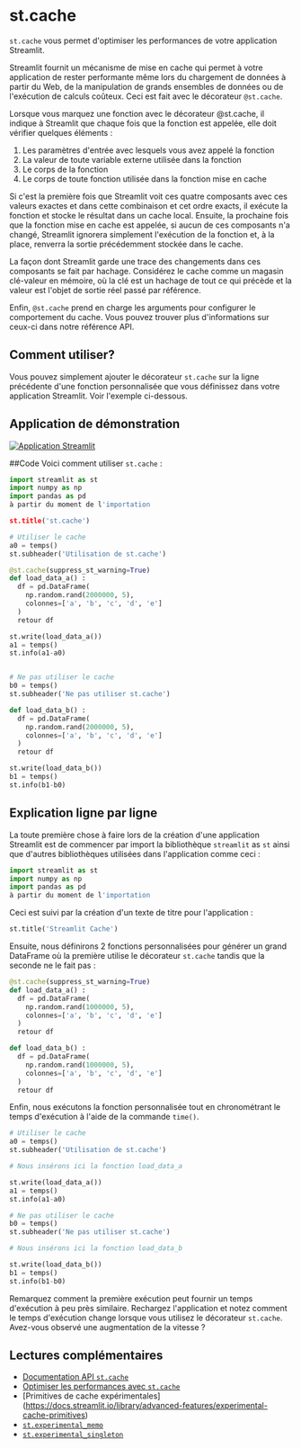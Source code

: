# st.cache

`st.cache` vous permet d'optimiser les performances de votre application Streamlit.

Streamlit fournit un mécanisme de mise en cache qui permet à votre application de rester performante même lors du chargement de données à partir du Web, de la manipulation de grands ensembles de données ou de l'exécution de calculs coûteux. Ceci est fait avec le décorateur `@st.cache`.

Lorsque vous marquez une fonction avec le décorateur @st.cache, il indique à Streamlit que chaque fois que la fonction est appelée, elle doit vérifier quelques éléments :

1. Les paramètres d'entrée avec lesquels vous avez appelé la fonction
2. La valeur de toute variable externe utilisée dans la fonction
3. Le corps de la fonction
4. Le corps de toute fonction utilisée dans la fonction mise en cache

Si c'est la première fois que Streamlit voit ces quatre composants avec ces valeurs exactes et dans cette combinaison et cet ordre exacts, il exécute la fonction et stocke le résultat dans un cache local. Ensuite, la prochaine fois que la fonction mise en cache est appelée, si aucun de ces composants n'a changé, Streamlit ignorera simplement l'exécution de la fonction et, à la place, renverra la sortie précédemment stockée dans le cache.

La façon dont Streamlit garde une trace des changements dans ces composants se fait par hachage. Considérez le cache comme un magasin clé-valeur en mémoire, où la clé est un hachage de tout ce qui précède et la valeur est l'objet de sortie réel passé par référence.

Enfin, `@st.cache` prend en charge les arguments pour configurer le comportement du cache. Vous pouvez trouver plus d'informations sur ceux-ci dans notre référence API.

## Comment utiliser?

Vous pouvez simplement ajouter le décorateur `st.cache` sur la ligne précédente d'une fonction personnalisée que vous définissez dans votre application Streamlit. Voir l'exemple ci-dessous.

## Application de démonstration

[![Application Streamlit](https://static.streamlit.io/badges/streamlit_badge_black_white.svg)](https://share.streamlit.io/dataprofessor/st.cache/)

##Code
Voici comment utiliser `st.cache` :
```python
import streamlit as st
import numpy as np
import pandas as pd
à partir du moment de l'importation

st.title('st.cache')

# Utiliser le cache
a0 = temps()
st.subheader('Utilisation de st.cache')

@st.cache(suppress_st_warning=True)
def load_data_a() :
  df = pd.DataFrame(
    np.random.rand(2000000, 5),
    colonnes=['a', 'b', 'c', 'd', 'e']
  )
  retour df

st.write(load_data_a())
a1 = temps()
st.info(a1-a0)


# Ne pas utiliser le cache
b0 = temps()
st.subheader('Ne pas utiliser st.cache')

def load_data_b() :
  df = pd.DataFrame(
    np.random.rand(2000000, 5),
    colonnes=['a', 'b', 'c', 'd', 'e']
  )
  retour df

st.write(load_data_b())
b1 = temps()
st.info(b1-b0)
```

## Explication ligne par ligne
La toute première chose à faire lors de la création d'une application Streamlit est de commencer par import la bibliothèque `streamlit` as `st` ainsi que d'autres bibliothèques utilisées dans l'application comme ceci :
```python
import streamlit as st
import numpy as np
import pandas as pd
à partir du moment de l'importation
```

Ceci est suivi par la création d'un texte de titre pour l'application :
```python
st.title('Streamlit Cache')
```

Ensuite, nous définirons 2 fonctions personnalisées pour générer un grand DataFrame où la première utilise le décorateur `st.cache` tandis que la seconde ne le fait pas :
```python
@st.cache(suppress_st_warning=True)
def load_data_a() :
  df = pd.DataFrame(
    np.random.rand(1000000, 5),
    colonnes=['a', 'b', 'c', 'd', 'e']
  )
  retour df

def load_data_b() :
  df = pd.DataFrame(
    np.random.rand(1000000, 5),
    colonnes=['a', 'b', 'c', 'd', 'e']
  )
  retour df
```

Enfin, nous exécutons la fonction personnalisée tout en chronométrant le temps d'exécution à l'aide de la commande `time()`.
```python
# Utiliser le cache
a0 = temps()
st.subheader('Utilisation de st.cache')

# Nous insérons ici la fonction load_data_a

st.write(load_data_a())
a1 = temps()
st.info(a1-a0)

# Ne pas utiliser le cache
b0 = temps()
st.subheader('Ne pas utiliser st.cache')

# Nous insérons ici la fonction load_data_b

st.write(load_data_b())
b1 = temps()
st.info(b1-b0)
```

Remarquez comment la première exécution peut fournir un temps d'exécution à peu près similaire. Rechargez l'application et notez comment le temps d'exécution change lorsque vous utilisez le décorateur `st.cache`. Avez-vous observé une augmentation de la vitesse ?

## Lectures complémentaires
- [Documentation API `st.cache`](https://docs.streamlit.io/library/api-reference/performance/st.cache)
- [Optimiser les performances avec `st.cache`](https://docs.streamlit.io/library/advanced-features/caching)
- [Primitives de cache expérimentales] (https://docs.streamlit.io/library/advanced-features/experimental-cache-primitives)
- [`st.experimental_memo`](https://docs.streamlit.io/library/api-reference/performance/st.experimental_memo)
- [`st.experimental_singleton`](https://docs.streamlit.io/library/api-reference/performance/st.experimental_singleton)